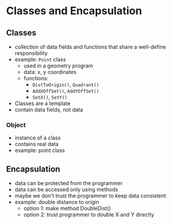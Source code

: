 # Classes and Encapsulation

## Classes

- collection of data fields and functions that share a well-define responsibility
- example: `Point` class
  - used in a geometry program
  - data: x, y coordinates
  - functions:
    - `DistToOrigin()`, `Quadrant()`
    - `AddXOffSet()`, `AddYOffSet()`
    - `SetX()`, `SetY()`
- Classes are a template
- contain data fields, not data

### Object

- instance of a class
- contains real data
- example: point class

## Encapsulation

- data can be protected from the programmer
- data can be accessed only using methods
- maybe we don't trust the programmer to keep data consistent
- example: double distance to origin
  - option 1: make method DoubleDist()
  - option 2: trust programmer to double X and Y directly
